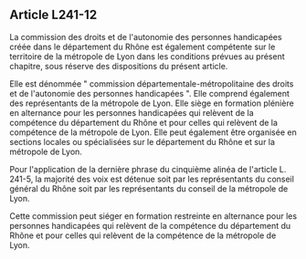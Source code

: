 ## Article L241-12

La commission des droits et de l'autonomie des personnes handicapées créée dans le département du Rhône
est également compétente sur le territoire de la métropole de Lyon dans les conditions prévues au présent
chapitre, sous réserve des dispositions du présent article.

Elle est dénommée " commission départementale-métropolitaine des droits et de l'autonomie des personnes
handicapées ". Elle comprend également des représentants de la métropole de Lyon. Elle siège en formation
plénière en alternance pour les personnes handicapées qui relèvent de la compétence du département du
Rhône et pour celles qui relèvent de la compétence de la métropole de Lyon. Elle peut également être
organisée en sections locales ou spécialisées sur le département du Rhône et sur la métropole de Lyon.

Pour l'application de la dernière phrase du cinquième alinéa de l'article L. 241-5, la majorité des voix est
détenue soit par les représentants du conseil général du Rhône soit par les représentants du conseil de la
métropole de Lyon.


Cette commission peut siéger en formation restreinte en alternance pour les personnes handicapées qui
relèvent de la compétence du département du Rhône et pour celles qui relèvent de la compétence de la
métropole de Lyon.


